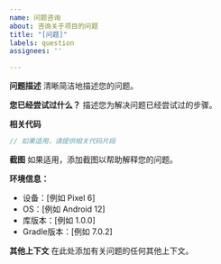 ```yaml
---
name: 问题咨询
about: 咨询关于项目的问题
title: "[问题]"
labels: question
assignees: ''

---
```


**问题描述**
清晰简洁地描述您的问题。

**您已经尝试过什么？**
描述您为解决问题已经尝试过的步骤。

**相关代码**
```kotlin
// 如果适用，请提供相关代码片段
```

**截图**
如果适用，添加截图以帮助解释您的问题。

**环境信息：**
 - 设备：[例如 Pixel 6]
 - OS：[例如 Android 12]
 - 库版本：[例如 1.0.0]
 - Gradle版本：[例如 7.0.2]

**其他上下文**
在此处添加有关问题的任何其他上下文。 